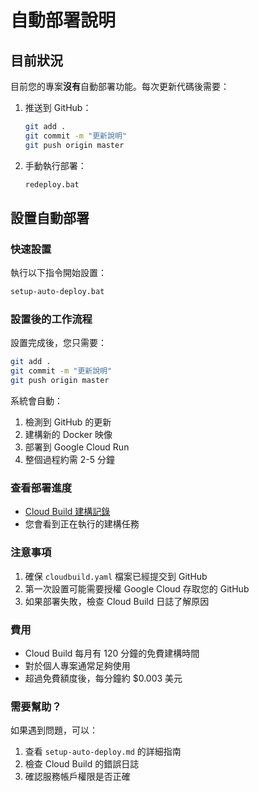 # 自動部署說明

## 目前狀況
目前您的專案**沒有**自動部署功能。每次更新代碼後需要：

1. 推送到 GitHub：
   ```bash
   git add .
   git commit -m "更新說明"
   git push origin master
   ```

2. 手動執行部署：
   ```bash
   redeploy.bat
   ```

## 設置自動部署

### 快速設置
執行以下指令開始設置：
```bash
setup-auto-deploy.bat
```

### 設置後的工作流程
設置完成後，您只需要：
```bash
git add .
git commit -m "更新說明"
git push origin master
```

系統會自動：
1. 檢測到 GitHub 的更新
2. 建構新的 Docker 映像
3. 部署到 Google Cloud Run
4. 整個過程約需 2-5 分鐘

### 查看部署進度
- [Cloud Build 建構記錄](https://console.cloud.google.com/cloud-build/builds?project=orange-stock-465916)
- 您會看到正在執行的建構任務

### 注意事項
1. 確保 `cloudbuild.yaml` 檔案已經提交到 GitHub
2. 第一次設置可能需要授權 Google Cloud 存取您的 GitHub
3. 如果部署失敗，檢查 Cloud Build 日誌了解原因

### 費用
- Cloud Build 每月有 120 分鐘的免費建構時間
- 對於個人專案通常足夠使用
- 超過免費額度後，每分鐘約 $0.003 美元

### 需要幫助？
如果遇到問題，可以：
1. 查看 `setup-auto-deploy.md` 的詳細指南
2. 檢查 Cloud Build 的錯誤日誌
3. 確認服務帳戶權限是否正確 